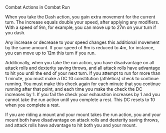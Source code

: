 Combat
Actions in Combat
Run
<p>
  When you take the Dash action, you gain extra movement for the current turn. The increase equals double your speed, after applying any modifiers. With a speed of 9m, for example, you can move up to 27m on your turn if you dash.
</p>
<p>
  Any increase or decrease to your speed changes this additional movement by the same amount. If your speed of 9m is reduced to 4m, for instance, you can move up to 12m this turn if you run.
</p>
<p>
  Additionally, when you take the run action, you have disadvantage on all attack rolls and dexterity saving throws, and all attack rolls have advantage to hit you until the end of your next turn. If you attempt to run for more than 1 minute, you must make a DC 10 constitution (athletics) check to continue running. You must make this check again for each minute that you continue running after that point, and each time you make the check the DC increases by 1. If you fail the check your exhaustion increases by 1 and you cannot take the run action until you complete a rest. This DC resets to 10 when you complete a rest.
</p>
<p>
  If you are riding a mount and your mount takes the run action, you and your mount both have disadvantage on attack rolls and dexterity saving throws, and attack rolls have advantage to hit both you and your mount.
</p>